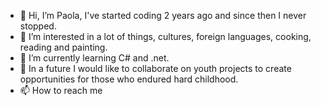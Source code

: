 - 👋 Hi, I’m Paola, I've started coding 2 years ago and since then I never stopped.
- 👀 I’m interested in a lot of things, cultures, foreign languages, cooking, reading and painting.
- 🌱 I’m currently learning C# and .net.
- 💞️ In a future I would like to collaborate on youth projects to create opportunities for those who endured hard childhood. 
- 📫 How to reach me 

<!---
PaolaDMadd-dft/PaolaDMadd-dft is a ✨ special ✨ repository because its `README.md` (this file) appears on your GitHub profile.
You can click the Preview link to take a look at your changes.
--->
